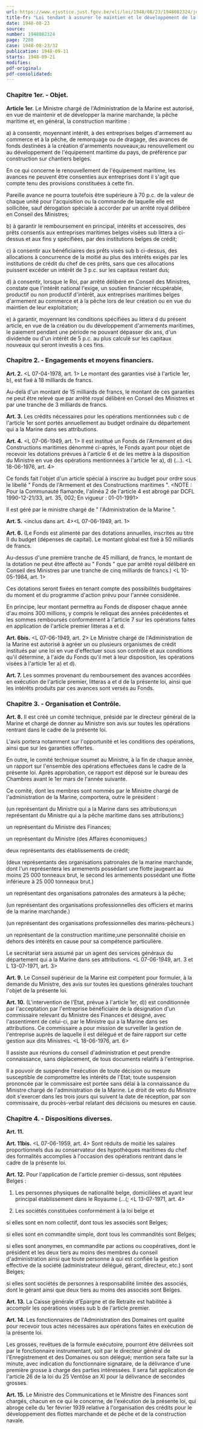 ```yaml
---
url: https://www.ejustice.just.fgov.be/eli/loi/1948/08/23/1948082324/justel
title-fr: "Loi tendant à assurer le maintien et le développement de la marine marchande, de la pêche maritime [...] et instituant à ces fins un Fonds de l'Armement et des Constructions maritimes. (L 18-06-1976, art. 1)"
date: 1948-08-23
source:
number: 1948082324
page: 7288
case: 1948-08-23/32
publication: 1948-09-11
starts: 1948-09-21
modifies:
pdf-original:
pdf-consolidated:
---
```


### Chapitre 1er. - Objet.

**Article 1er.** Le Ministre chargé de l'Administration de la Marine est autorisé, en vue de maintenir et de développer la marine marchande, la pêche maritime et, en général, la construction maritime :

   a) à consentir, moyennant intérêt, à des entreprises belges d'armement au commerce et à la pêche, de remorquage ou de dragage, des avances de fonds destinées à la création d'armements nouveaux;au renouvellement ou au développement de l'équipement maritime du pays, de préférence par construction sur chantiers belges.

En ce qui concerne le renouvellement de l'équipement maritime, les avances ne peuvent être consenties aux entreprises dont il s'agit que compte tenu des provisions constituées à cette fin.

Pareille avance ne pourra toutefois être supérieure à 70 p.c. de la valeur de chaque unité pour l'acquisition ou la commande de laquelle elle est sollicitée, sauf dérogation spéciale à accorder par un arrêté royal délibéré en Conseil des Ministres;

   b) à garantir le remboursement en principal, intérêts et accessoires, des prêts consentis aux entreprises maritimes belges visées sub littera a ci-dessus et aux fins y spécifiées, par des institutions belges de crédit;

   c) à consentir aux bénéficiaires des prêts visés sub b ci-dessus, des allocations à concurrence de la moitié au plus des intérêts exigés par les institutions de crédit du chef de ces prêts, sans que ces allocations puissent excéder un intérêt de 3 p.c. sur les capitaux restant dus;

   d) à consentir, lorsque le Roi, par arrêté délibéré en Conseil des Ministres, constate que l'intérêt national l'exige, un soutien financier récupérable, productif ou non productif d'intérêt, aux entreprises maritimes belges d'armement au commerce et à la pêche lors de leur création ou en vue du maintien de leur exploitation;

   e) à garantir, moyennant les conditions spécifiées au littera d du présent article, en vue de la création ou du développement d'armements maritimes, le paiement pendant une période ne pouvant dépasser dix ans, d'un dividende ou d'un intérêt de 5 p.c. au plus calculé sur les capitaux nouveaux qui seront investis à ces fins.

### Chapitre 2. - Engagements et moyens financiers.

**Art. 2.** <L 07-04-1978, art. 1> Le montant des garanties visé à l'article 1er, b), est fixé à 18 milliards de francs.

Au-delà d'un montant de 15 milliards de francs, le montant de ces garanties ne peut être relevé que par arrêté royal délibéré en Conseil des Ministres et par une tranche de 3 milliards de francs.

**Art. 3.** Les crédits nécessaires pour les opérations mentionnées sub c de l'article 1er sont portés annuellement au budget ordinaire du département qui a la Marine dans ses attributions.

**Art. 4.** <L 07-06-1949, art. 1> Il est institué un Fonds de l'Armement et des Constructions maritimes dénommé ci-après, le Fonds ayant pour objet de recevoir les dotations prévues à l'article 6 et de les mettre à la disposition du Ministre en vue des opérations mentionnées à l'article 1er a), d) (...). <L 18-06-1976, art. 4>

Ce fonds fait l'objet d'un article spécial à inscrire au budget pour ordre sous le libellé " Fonds de l'Armement et des Constructions maritimes ". <NOTE : Pour la Communauté flamande, l'alinéa 2 de l'article 4 est abrogé par DCFL 1990-12-21/33, art. 35, 002;  En vigueur :  01-01-1991>

Il est géré par le ministre chargé de " l'Administration de la Marine ".

**Art. 5.** <inclus dans art. 4><L 07-06-1949, art. 1>

**Art. 6.** (Le Fonds est alimenté par des dotations annuelles, inscrites au titre II du budget (dépenses de capital). Le montant global est fixé à 50 milliards de francs.

Au-dessus d'une première tranche de 45 milliard, de francs, le montant de la dotation ne peut être affecté au " Fonds " que par arrêté royal délibéré en Conseil des Ministres par une tranche de cinq milliards de francs.) <L 10-05-1984, art. 1>

Ces dotations seront fixées en tenant compte des possibilités budgétaires du moment et du programme d'action prévu pour l'année considérée.

En principe, leur montant permettra au Fonds de disposer chaque année d'au moins 300 millions, y compris le reliquat des années précédentes et les sommes remboursés conformément à l'article 7 sur les opérations faites en application de l'article premier litteras a et d.

**Art. 6bis.** <L 07-06-1949, art. 2> Le Ministre chargé de l'Administration de la Marine est autorisé à agréer un ou plusieurs organismes de crédit institués par une loi en vue d'effectuer sous son contrôle et aux conditions qu'il détermine, à l'aide du Fonds qu'il met à leur disposition, les opérations visées à l'article 1er a) et d).

**Art. 7.** Les sommes provenant du remboursement des avances accordées en exécution de l'article premier, litteras a et d de la présente loi, ainsi que les intérêts produits par ces avances sont versés au Fonds.

### Chapitre 3. - Organisation et Contrôle.

**Art. 8.** Il est créé un comité technique, présidé par le directeur général de la Marine et chargé de donner au Ministre son avis sur toutes les opérations rentrant dans le cadre de la présente loi.

L'avis portera notamment sur l'opportunité et les conditions des opérations, ainsi que sur les garanties offertes.

En outre, le comité technique soumet au Ministre, à la fin de chaque année, un rapport sur l'ensemble des opérations effectuées dans le cadre de la présente loi. Après approbation, ce rapport est déposé sur le bureau des Chambres avant le 1er mars de l'année suivante.

Ce comité, dont les membres sont nommés par le Ministre chargé de l'administration de la Marine, comportera, outre le président :

(un représentant du Ministre qui a la Marine dans ses attributions;un représentant du Ministre qui a la pêche maritime dans ses attributions;)

un représentant du Ministre des Finances;

un représentant du Ministre (des Affaires économiques;)

deux représentants des établissements de crédit;

(deux représentants des organisations patronales de la marine marchande, dont l'un représentera les armements possédant une flotte jaugeant au moins 25 000 tonneaux brut, le second les armements possédant une flotte inférieure à 25 000 tonneaux brut.)

un représentant des organisations patronales des armateurs à la pêche;

(un représentant des organisations professionnelles des officiers et marins de la marine marchande.)

(un représentant des organisations professionnelles des marins-pêcheurs.)

un représentant de la construction maritime;une personnalité choisie en dehors des intérêts en cause pour sa compétence particulière.

Le secrétariat sera assumé par un agent des services généraux du département qui a la Marine dans ses attributions. <L 07-06-1949, art. 3 et L 13-07-1971, art. 3>

**Art. 9.** Le Conseil supérieur de la Marine est compétent pour formuler, à la demande du Ministre, des avis sur toutes les questions générales touchant l'objet de la présente loi.

**Art. 10.** (L'intervention de l'Etat, prévue à l'article 1er, d)) est conditionnée par l'acceptation par l'entreprise bénéficiaire de la désignation d'un commissaire relevant du Ministre des Finances et désigné, avec l'assentiment de celui-ci, par le Ministre qui a la Marine dans ses attributions. Ce commissaire a pour mission de surveiller la gestion de l'entreprise auprès de laquelle il est délégué et de faire rapport sur cette gestion aux dits Ministres. <L 18-06-1976, art. 6>

Il assiste aux réunions du conseil d'administration et peut prendre connaissance, sans déplacement, de tous documents relatifs à l'entreprise.

Il a pouvoir de suspendre l'exécution de toute décision ou mesure susceptible de compromettre les intérêts de l'Etat; toute suspension prononcée par le commissaire est portée sans délai à la connaissance du Ministre chargé de l'administration de la Marine. Le droit de veto du Ministre doit s'exercer dans les trois jours qui suivent la date de réception, par son commissaire, du procès-verbal relatant des décisions ou mesures en cause.

### Chapitre 4. - Dispositions diverses.

**Art. 11.** <dispositions modificative>

**Art. 11bis.** <L 07-06-1959, art. 4> Sont réduits de moitié les salaires proportionnels dus au conservateur des hypothèques maritimes du chef des formalités accomplies à l'occasion des opérations rentrant dans le cadre de la présente loi.

**Art. 12.** Pour l'application de l'article premier ci-dessus, sont réputées Belges :

1. Les personnes physiques de nationalité belge, domiciliées et ayant leur principal établissement dans le Royaume (...(; <L 13-07-1971, art. 4>

2. Les sociétés constituées conformément à la loi belge et 

si elles sont en nom collectif, dont tous les associés sont Belges;

si elles sont en commandite simple, dont tous les commandités sont Belges;

si elles sont anonymes, en commandite par actions ou coopératives, dont le président et les deux tiers au moins des membres du conseil d'administration ainsi que toute personne à qui est confiée la gestion effective de la société (administrateur délégué, gérant, directeur, etc.) sont Belges;

si elles sont sociétés de personnes à responsabilité limitée des associés, dont le gérant ainsi que deux tiers au moins des associés sont Belges.

**Art. 13.** La Caisse générale d'Epargne et de Retraite est habilitée à accomplir les opérations visées sub b de l'article premier.

**Art. 14.** Les fonctionnaires de l'Administration des Domaines ont qualité pour recevoir tous actes nécessaires aux opérations faites en exécution de la présente loi.

Les grosses, revêtues de la formule exécutoire, pourront être délivrées soit par le fonctionnaire instrumentant, soit par le directeur général de l'Enregistrement et des Domaines ou son délégué; mention sera faite sur la minute, avec indication du fonctionnaire signataire, de la délivrance d'une première grosse à charge des parties intéressées. Il sera fait application de l'article 26 de la loi du 25 Ventôse an XI pour la délivrance de secondes grosses.

**Art. 15.** Le Ministre des Communications et le Ministre des Finances sont chargés, chacun en ce qui le concerne, de l'exécution de la présente loi, qui abroge celle du 1er février 1939 relative à l'organisation des crédits pour le développement des flottes marchande et de pêche et de la construction navale.
